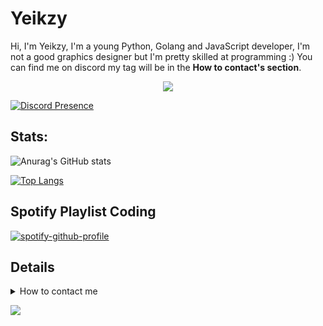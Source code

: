 # Yeikzy

Hi, I'm Yeikzy, I'm a young Python, Golang and JavaScript developer, I'm not a good graphics designer but I'm pretty skilled at programming :) You can find me on discord my tag will be in the **How to contact's section**.

<div align="center">
   <a href="https://discord.gg/W7cY7FH" target="_blank"><img src="https://i.imgur.com/cAYIfRb.png" align="center" /></a>
</div>

[![Discord Presence](https://lanyard-profile-readme.vercel.app/api/543868623836676145
                            )](https://discord.com/users/543868623836676145)

## Stats:

![Anurag's GitHub stats](https://github-readme-stats.vercel.app/api?username=yeikzy&show_icons=true&theme=tokyonight)

[![Top Langs](https://github-readme-stats.vercel.app/api/top-langs/?username=yeikzy&show_icons=true&theme=tokyonight&layout=compact)](https://github.com/yeikzy/github-readme-stats)

## Spotify Playlist Coding

[![spotify-github-profile](https://spotify-github-profile.vercel.app/api/view?uid=me4fd6aa939enmsg7yl2nd2vk&cover_image=true&theme=novatorem)](https://open.spotify.com/playlist/2877aIy2RqJ3QkuQoBCtNv?si=f2f4a275fb634bd4) 

## Details

</details>

<details>
  <summary> How to contact me</summary>

  - Discord: [Yeikzy#1000](https://discord.gg/W7cY7FH)

  - Guilded: [Yeikzy](https://www.guilded.gg/Yeikzy)

  - E-Mail: yeikzypro@gmail.com

</details>


![](https://komarev.com/ghpvc/?username=yeikzy)

